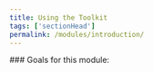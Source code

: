 ```yaml
---
title: Using the Toolkit
tags: ['sectionHead']
permalink: /modules/introduction/
---
```


<div class="callout objectives" markdown="1"> 
### Goals for this module: 

</div>